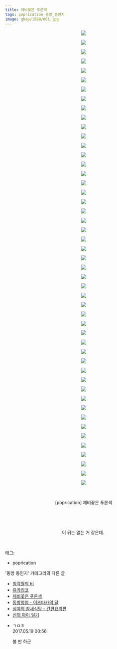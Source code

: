 ```yaml
---
title: 제비꽃은 푸른색
tags: poprication 동방_동인지
image: ghap/1588/001.jpg
---
```

<div class="article">
<p style="text-align: center; clear: none; float: none;"><img src="{{ site.nasurl }}/ghap/1588/001.jpg"/></p>
<p style="text-align: center; clear: none; float: none;"><img src="{{ site.nasurl }}/ghap/1588/002.jpg"/></p>
<p style="text-align: center; clear: none; float: none;"><img src="{{ site.nasurl }}/ghap/1588/003.jpg"/></p>
<p style="text-align: center; clear: none; float: none;"><img src="{{ site.nasurl }}/ghap/1588/004.jpg"/></p>
<p style="text-align: center; clear: none; float: none;"><img src="{{ site.nasurl }}/ghap/1588/005.jpg"/></p>
<p style="text-align: center; clear: none; float: none;"><img src="{{ site.nasurl }}/ghap/1588/006.jpg"/></p>
<p style="text-align: center; clear: none; float: none;"><img src="{{ site.nasurl }}/ghap/1588/007.jpg"/></p>
<p style="text-align: center; clear: none; float: none;"><img src="{{ site.nasurl }}/ghap/1588/008.jpg"/></p>
<p style="text-align: center; clear: none; float: none;"><img src="{{ site.nasurl }}/ghap/1588/009.jpg"/></p>
<p style="text-align: center; clear: none; float: none;"><img src="{{ site.nasurl }}/ghap/1588/010.jpg"/></p>
<p style="text-align: center; clear: none; float: none;"><img src="{{ site.nasurl }}/ghap/1588/011.jpg"/></p>
<p style="text-align: center; clear: none; float: none;"><img src="{{ site.nasurl }}/ghap/1588/012.jpg"/></p>
<p style="text-align: center; clear: none; float: none;"><img src="{{ site.nasurl }}/ghap/1588/013.jpg"/></p>
<p style="text-align: center; clear: none; float: none;"><img src="{{ site.nasurl }}/ghap/1588/014.jpg"/></p>
<p style="text-align: center; clear: none; float: none;"><img src="{{ site.nasurl }}/ghap/1588/015.jpg"/></p>
<p style="text-align: center; clear: none; float: none;"><img src="{{ site.nasurl }}/ghap/1588/016.jpg"/></p>
<p style="text-align: center; clear: none; float: none;"><img src="{{ site.nasurl }}/ghap/1588/017.jpg"/></p>
<p style="text-align: center; clear: none; float: none;"><img src="{{ site.nasurl }}/ghap/1588/018.jpg"/></p>
<p style="text-align: center; clear: none; float: none;"><img src="{{ site.nasurl }}/ghap/1588/019.jpg"/></p>
<p style="text-align: center; clear: none; float: none;"><img src="{{ site.nasurl }}/ghap/1588/020.jpg"/></p>
<p style="text-align: center; clear: none; float: none;"><img src="{{ site.nasurl }}/ghap/1588/021.jpg"/></p>
<p style="text-align: center; clear: none; float: none;"><img src="{{ site.nasurl }}/ghap/1588/022.jpg"/></p>
<p style="text-align: center; clear: none; float: none;"><img src="{{ site.nasurl }}/ghap/1588/023.jpg"/></p>
<p style="text-align: center; clear: none; float: none;"><img src="{{ site.nasurl }}/ghap/1588/024.jpg"/></p>
<p style="text-align: center; clear: none; float: none;"><img src="{{ site.nasurl }}/ghap/1588/025.jpg"/></p>
<p style="text-align: center; clear: none; float: none;"><img src="{{ site.nasurl }}/ghap/1588/026.jpg"/></p>
<p style="text-align: center; clear: none; float: none;"><img src="{{ site.nasurl }}/ghap/1588/027.jpg"/></p>
<p style="text-align: center; clear: none; float: none;"><img src="{{ site.nasurl }}/ghap/1588/028.jpg"/></p>
<p style="text-align: center; clear: none; float: none;"><img src="{{ site.nasurl }}/ghap/1588/029.jpg"/></p>
<p style="text-align: center; clear: none; float: none;"><img src="{{ site.nasurl }}/ghap/1588/030.jpg"/></p>
<p style="text-align: center; clear: none; float: none;"><img src="{{ site.nasurl }}/ghap/1588/031.jpg"/></p>
<p style="text-align: center; clear: none; float: none;"><img src="{{ site.nasurl }}/ghap/1588/032.jpg"/></p>
<p style="text-align: center; clear: none; float: none;"><img src="{{ site.nasurl }}/ghap/1588/033.jpg"/></p>
<p style="text-align: center; clear: none; float: none;"><img src="{{ site.nasurl }}/ghap/1588/034.jpg"/></p>
<p style="text-align: center; clear: none; float: none;"><img src="{{ site.nasurl }}/ghap/1588/035.jpg"/></p>
<p style="text-align: center; clear: none; float: none;"><img src="{{ site.nasurl }}/ghap/1588/036.jpg"/></p>
<p style="text-align: center; clear: none; float: none;"><img src="{{ site.nasurl }}/ghap/1588/037.jpg"/></p>
<p style="text-align: center; clear: none; float: none;"><img src="{{ site.nasurl }}/ghap/1588/038.jpg"/></p>
<p style="text-align: center; clear: none; float: none;"><img src="{{ site.nasurl }}/ghap/1588/039.jpg"/></p>
<p style="text-align: center; clear: none; float: none;"><img src="{{ site.nasurl }}/ghap/1588/040.jpg"/></p>
<p style="text-align: center; clear: none; float: none;"><img src="{{ site.nasurl }}/ghap/1588/041.jpg"/></p>
<p style="text-align: center; clear: none; float: none;"><img src="{{ site.nasurl }}/ghap/1588/042.jpg"/></p>
<p style="text-align: center; clear: none; float: none;"><img src="{{ site.nasurl }}/ghap/1588/043.jpg"/></p>
<p style="text-align: center; clear: none; float: none;"><img src="{{ site.nasurl }}/ghap/1588/044.jpg"/></p>
<p style="text-align: center; clear: none; float: none;"><img src="{{ site.nasurl }}/ghap/1588/045.jpg"/></p>
<p style="text-align: center; clear: none; float: none;"><img src="{{ site.nasurl }}/ghap/1588/046.jpg"/></p>
<p style="text-align: center; clear: none; float: none;"><img src="{{ site.nasurl }}/ghap/1588/047.jpg"/></p>
<p style="text-align: center; clear: none; float: none;"><img src="{{ site.nasurl }}/ghap/1588/048.jpg"/></p>
<p style="text-align: center; clear: none; float: none;"><img src="{{ site.nasurl }}/ghap/1588/049.jpg"/></p>
<p style="text-align: center; clear: none; float: none;"><br/></p>
<p style="text-align: center; clear: none; float: none;">[poprication] 제비꽃은 푸른색</p>
<p style="text-align: center; clear: none; float: none;"><br/></p>
<p style="text-align: center; clear: none; float: none;"><br/></p>
<p style="text-align: center; clear: none; float: none;">이 뒤는 없는 거 같은데. </p>
<p><br/></p>
</div><div class="tagTrail">
<p>태그: </p>
<ul>
<li>poprication</li>
</ul>
</div><div class="another">
<p>'동방 동인지' 카테고리의 다른 글</p>
<ul>
<li><a href="/2016-08-15-ghap_1591">침각월의 비</a></li>
<li><a href="/2016-08-15-ghap_1590">유카리코</a></li>
<li><a href="/2016-08-15-ghap_1588">제비꽃은 푸른색</a></li>
<li><a href="/2016-08-15-ghap_1586">동방청첩 - 이즈타카의 달</a></li>
<li><a href="/2016-08-15-ghap_1584">심야의 참새식당 - 간편요리편</a></li>
<li><a href="/2016-08-15-ghap_1583">신의 아이 일기</a></li>
</ul>
</div><div class="cb_module cb_fluid">
<div class="cb_wrt cb_profile">
<div class="comment">
<ul>
<li class="cb_thumb_off" id="comment14992673">
<div class="cb_comment_area">
<div class="cb_info_area">
<div class="cb_section">
<span class="cb_nick_name">ㄱㅁㅎ</span>
</div>
<div class="cb_section">
<span class="cb_date">2017.05.19 00:56 </span>
</div>
</div>
<div class="cb_dsc_comment">
<p class="cb_dsc">
											볼 만 하군
										</p>
</div>
</div></li>
</ul>
</div>
</div><!-- commentList close -->
</div>